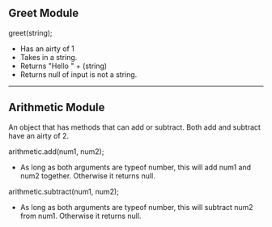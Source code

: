 **Greet Module**
----------------
greet(string);

 - Has an airty of 1
 - Takes in a string.
 - Returns "Hello " + (string)
 - Returns null of input is not a string.

----------


**Arithmetic Module**
---------------------
  An object that has methods that can add or subtract.
  Both add and subtract have an airty of 2.

arithmetic.add(num1, num2);

 - As long as both arguments are typeof number, this will add num1 and num2 together. Otherwise it returns null.

arithmetic.subtract(num1, num2);

 - As long as both arguments are typeof number, this will subtract num2 from num1. Otherwise it returns null.
